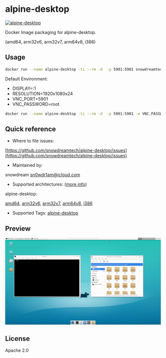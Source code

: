 # alpine-desktop

[![alpine-desktop](http://dockeri.co/image/snowdreamtech/alpine-desktop)](https://hub.docker.com/r/snowdreamtech/alpine-desktop)

Docker Image packaging for alpine-desktop.

(amd64, arm32v6, arm32v7, arm64v8, i386)

## Usage

```bash
docker run --name alpine-desktop -ti --rm -d  -p 5901:5901 snowdreamtech/alpine-desktop /bin/sh
```

Default Environment:

- DISPLAY=:1
- RESOLUTION=1920x1080x24
- VNC_PORT=5901
- VNC_PASSWORD=root

```bash
docker run --name alpine-desktop -ti --rm -d  -p 5901:5901 -e VNC_PASSWORD=root snowdreamtech/alpine-desktop /bin/sh
```

## Quick reference

- Where to file issues:

[https://github.com/snowdreamtech/alpine-desktop/issues](https://github.com/snowdreamtech/alpine-desktop/issues)

- Maintained by:

snowdream <sn0wdr1am@icloud.com>

- Supported architectures: ([more info](https://github.com/docker-library/official-images#architectures-other-than-amd64))

alpine-desktop:

[amd64](https://cloud.docker.com/u/snowdreamtechamd64/repository/docker/snowdreamtechamd64/alpine-desktop), [arm32v6](https://cloud.docker.com/u/snowdreamtecharm32v6/repository/docker/snowdreamtecharm32v6/alpine-desktop), [arm32v7](https://cloud.docker.com/u/snowdreamtecharm32v7/repository/docker/snowdreamtecharm32v7/alpine-desktop), [arm64v8](https://cloud.docker.com/u/snowdreamtecharm64v8/repository/docker/snowdreamtecharm64v8/alpine-desktop), [i386](https://cloud.docker.com/u/snowdreamtechi386/repository/docker/snowdreamtechi386/alpine-desktop)

- Supported Tags:
  [alpine-desktop](https://cloud.docker.com/u/snowdreamtech/repository/docker/snowdreamtech/alpine-desktop/tags)

## Preview

![preview](preview.png)

## License

Apache 2.0
